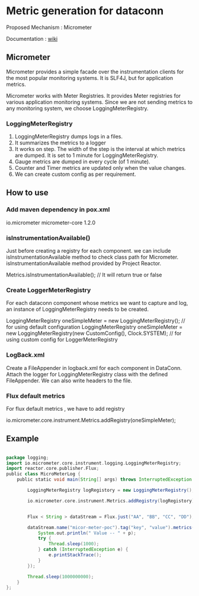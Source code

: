 # Metric generation for dataconn

Proposed Mechanism : Micrometer
 
Documentation : [wiki](https://ccbu-wiki.cisco.com/pages/viewpage.action?spaceKey=CJHybrid&title=Micrometer+POC+for+Metrics+Generation)

## Micrometer
	   
Micrometer provides a simple facade over the instrumentation clients for the most popular monitoring systems. It is SLF4J, but for application metrics.
	  
Micrometer works with Meter Registries. It provides Meter registries for various application monitoring systems. Since we are not sending metrics to any monitoring system, we choose
	   LoggingMeterRegistry.
		
		
### LoggingMeterRegistry 
1) LoggingMeterRegistry dumps logs in a files.  
2) It summarizes the metrics to a logger
3) It works on step. The width of the step is the interval at which metrics are dumped. It is set to 1 minute for LoggingMeterRegistry.
4) Gauge metrics are dumped in every cycle (of 1 minute).
5) Counter and Timer metrics are updated only when the value changes.
6) We can create custom config as per requirement. 

 
## How to use 
	
### Add maven dependency in pox.xml
<dependency>
	 <groupId>io.micrometer</groupId>
	 <artifactId>micrometer-core</artifactId>
	 <version>1.2.0</version>
 </dependency>
	
### isInstrumentationAvailable()
Just before creating a registry for each component. we can include isInstrumentationAvailable method to check class path for Micrometer. isInstrumentationAvailable method provided by Project Reactor.
		
Metrics.isInstrumentationAvailable();  // It will return true or false
	
### Create LoggerMeterRegistry
  
For each dataconn component whose metrics we want to capture and log, an instance of LoggingMeterRegistry needs to be created. 

LoggingMeterRegistry oneSimpleMeter = new LoggingMeterRegistry();  // for using default configuration
LoggingMeterRegistry oneSimpleMeter = new LoggingMeterRegistry(new CustomConfig(), Clock.SYSTEM); // for using custom config for LoggerMeterRegistry
	
### LogBack.xml

Create a FileAppender in logback.xml for each component in DataConn. Attach the logger for LoggingMeterRegistry class with the defined FileAppender. We can also write headers to the file.


### Flux default metrics 
For flux default metrics , we have to add registry
		
io.micrometer.core.instrument.Metrics.addRegistry(oneSimpleMeter);
			
## Example

```groovy

package logging;
import io.micrometer.core.instrument.logging.LoggingMeterRegistry;
import reactor.core.publisher.Flux;
public class MicroMeterLog {
    public static void main(String[] args) throws InterruptedException {

        LoggingMeterRegistry logRegistory = new LoggingMeterRegistry();

        io.micrometer.core.instrument.Metrics.addRegistry(logRegistory);;


        Flux < String > dataStream = Flux.just("AA", "BB", "CC", "DD");

        dataStream.name("micor-meter-poc").tag("key", "value").metrics().subscribe(p - > {
            System.out.println(" Value -- " + p);
            try {
                Thread.sleep(1000);
            } catch (InterruptedException e) {
                e.printStackTrace();
            }
        });

        Thread.sleep(1000000000);
    }
};
```
